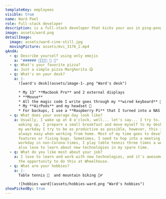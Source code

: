 ```yaml
---
templateKey: employees
visible: true
name: Ward Poel
role: Full-stack developer
description: is a full-stack developer that kicks your ass in ping-pong
image: assets/ward.png
detailImage:
  image: assets/ward-cine-still.jpg
  movingPicture: assets/mvi_3176_2.mp4
qAndA:
  - q: Describe yourself using only emojis
    a: "###### 👨‍💻🏓🐶 👀 🎵"
  - q: What's your favorite pizza?
    a: Just a simple pizza Margherita 😋
  - q: What's on your desk?
    a: |-
      ![ward's desk](assets/image-1-.png "Ward's desk")

      * My 13" **Macbook Pro** and 2 external displays
      * **Mouse**
      * All the magic code I write goes through my **wired keyboard** 👀
      * My **AirPods** and my headset 🎵
      * For backups, I use a **Raspberry Pi** that I turned into a NAS
  - q: What does your average day look like?
    a: Usually, I wake up at 8 o'clock, well... let's say... I try to. 😴  After
      waking up, I prepare a small breakfast and move myself to my desk. During
      my workday I try to be as productive as possible, however, this isn't
      always easy when working from home. Most of my time goes to developing new
      features or fixing bugs. Sometimes, I need to hop into a meeting. After my
      workday in non-Corona-times, I play table tennis three times a week. I
      also love to learn about new technologies in my spare time.
  - q: What do you like most about your job?
    a: I love to learn and work with new technologies, and it's awesome that I get
      the opportunity to do this at Wheelhouse.
  - q: What are your hobbies?
    a: |-
      Table tennis 🏓  and mountain biking 🚵‍♂️

      ![hobbies ward](assets/hobbies-ward.png "Ward's hobbies")
showPickedBy: true
---
```

